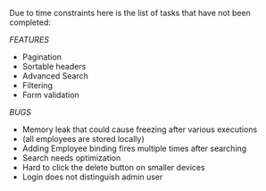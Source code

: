 Due to time constraints here is the list of tasks that have not been completed:

*FEATURES*
- Pagination
- Sortable headers
- Advanced Search
- Filtering
- Form validation

*BUGS*
- Memory leak that could cause freezing after various executions
 - (all employees are stored locally)
- Adding Employee binding fires multiple times after searching
- Search needs optimization
- Hard to click the delete button on smaller devices
- Login does not distinguish admin user
